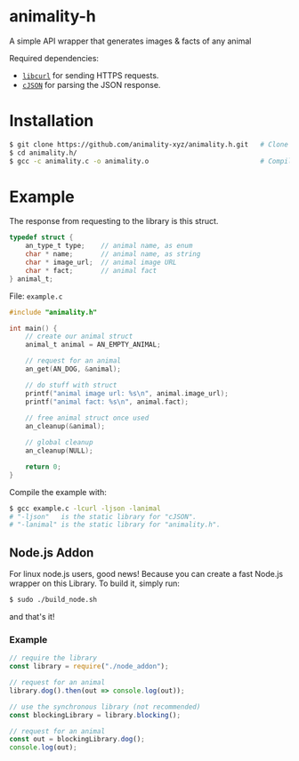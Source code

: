 # animality-h
A simple API wrapper that generates images & facts of any animal

Required dependencies:
- [`libcurl`](https://github.com/curl/curl) for sending HTTPS requests.
- [`cJSON`](https://github.com/DaveGamble/cJSON) for parsing the JSON response.

# Installation

```sh
$ git clone https://github.com/animality-xyz/animality.h.git   # Clone the repo
$ cd animality.h/
$ gcc -c animality.c -o animality.o                            # Compile the C source. "-ljson" is your static library for "cJSON".
```

# Example

The response from requesting to the library is this struct.
```c
typedef struct {
    an_type_t type;    // animal name, as enum
    char * name;       // animal name, as string
    char * image_url;  // animal image URL
    char * fact;       // animal fact
} animal_t;
```
File: `example.c`
```c
#include "animality.h"

int main() {
    // create our animal struct
    animal_t animal = AN_EMPTY_ANIMAL;

    // request for an animal
    an_get(AN_DOG, &animal);

    // do stuff with struct
    printf("animal image url: %s\n", animal.image_url);
    printf("animal fact: %s\n", animal.fact);
    
    // free animal struct once used
    an_cleanup(&animal);

    // global cleanup
    an_cleanup(NULL);

    return 0;
}
```
Compile the example with:
```bash
$ gcc example.c -lcurl -ljson -lanimal
# "-ljson"   is the static library for "cJSON".
# "-lanimal" is the static library for "animality.h".
```

## Node.js Addon
For linux node.js users, good news! Because you can create a fast Node.js wrapper on this Library. To build it, simply run:
```bash
$ sudo ./build_node.sh
```
and that's it!

### Example
```js
// require the library
const library = require("./node_addon");

// request for an animal
library.dog().then(out => console.log(out));

// use the synchronous library (not recommended)
const blockingLibrary = library.blocking();

// request for an animal
const out = blockingLibrary.dog();
console.log(out);
```
